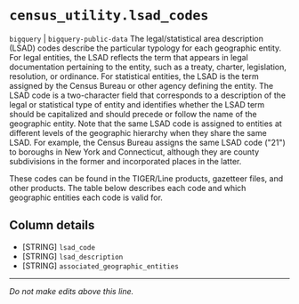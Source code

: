# `census_utility.lsad_codes`
`bigquery` | `bigquery-public-data`
The legal/statistical area description (LSAD) codes describe the particular typology for each geographic entity. For legal entities, the LSAD reflects the term that appears in legal documentation pertaining to the entity, such as a treaty, charter, legislation, resolution, or ordinance. For statistical entities, the LSAD is the term assigned by the Census Bureau or other agency defining the entity. The LSAD code is a two-character field that corresponds to a description of the legal or statistical type of entity and identifies whether the LSAD term should be capitalized and should precede or follow the name of the geographic entity. Note that the same LSAD code is assigned to entities at different levels of the geographic hierarchy when they share the same LSAD. For example, the Census Bureau assigns the same LSAD code ("21") to boroughs in New York and Connecticut, although they are county subdivisions in the former and incorporated places in the latter.

These codes can be found in the TIGER/Line products, gazetteer files, and other products. The table below describes each code and which geographic entities each code is valid for.

## Column details
* [STRING]    `lsad_code`
* [STRING]    `lsad_description`
* [STRING]    `associated_geographic_entities`

-------------------------------------------------------------------------------
*Do not make edits above this line.*
